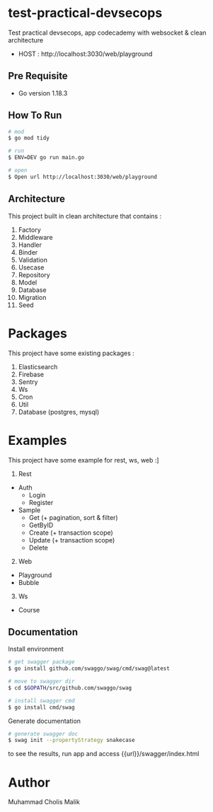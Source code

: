 # test-practical-devsecops
Test practical devsecops, app codecademy with websocket & clean architecture
- HOST : http://localhost:3030/web/playground

## Pre Requisite
- Go version 1.18.3

## How To Run
``` bash
# mod
$ go mod tidy

# run 
$ ENV=DEV go run main.go

# open
$ Open url http://localhost:3030/web/playground
```

## Architecture 
This project built in clean architecture that contains :
1. Factory   
2. Middleware 
3. Handler
4. Binder
5. Validation
6. Usecase
7. Repository
8. Model
9. Database
9. Migration
10. Seed

# Packages
This project have some existing packages :
1. Elasticsearch   
2. Firebase
3. Sentry
4. Ws
5. Cron
6. Util
7. Database (postgres, mysql)

# Examples
This project have some example for rest, ws, web :]

1. Rest
- Auth 
  - Login
  - Register
- Sample
  - Get (+ pagination, sort & filter)
  - GetByID
  - Create (+ transaction scope)
  - Update (+ transaction scope)
  - Delete
2. Web
- Playground
- Bubble
3. Ws
- Course

## Documentation

Install environment
``` bash
# get swagger package 
$ go install github.com/swaggo/swag/cmd/swag@latest

# move to swagger dir
$ cd $GOPATH/src/github.com/swaggo/swag

# install swagger cmd 
$ go install cmd/swag
```

Generate documentation
``` bash
# generate swagger doc
$ swag init --propertyStrategy snakecase
```
to see the results, run app and access {{url}}/swagger/index.html

# Author
Muhammad Cholis Malik